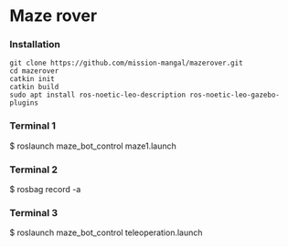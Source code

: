 # Maze rover
### Installation

```
git clone https://github.com/mission-mangal/mazerover.git
cd mazerover
catkin init
catkin build
sudo apt install ros-noetic-leo-description ros-noetic-leo-gazebo-plugins
```



### Terminal 1
$ roslaunch maze_bot_control maze1.launch


### Terminal 2
$ rosbag record -a

### Terminal 3
$ roslaunch maze_bot_control teleoperation.launch



